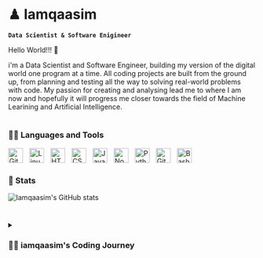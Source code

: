 # ♟ Iamqaasim

**`Data Scientist & Software Enigineer`**

Hello World!!! 👋 

i'm a Data Scientist and Software Engineer, building my version of the digital world one program at a time. All coding projects are built from the ground up, from planning and testing all the way to solving real-world problems with code. My passion for creating and analysing lead me to where I am now and hopefully it will progress me closer towards the field of Machine Learining and Artificial Intelligence.

#

### 👩‍💻 Languages and Tools
<img align="left" alt="Git" width="30px" style="padding-right:10px;" src="https://cdn.jsdelivr.net/gh/devicons/devicon/icons/git/git-original.svg" />
<img align="left" alt="Linux" width="30px" style="padding-right:10px;" src="https://cdn.jsdelivr.net/gh/devicons/devicon/icons/linux/linux-original.svg" />
<img align="left" alt="HTML" width="30px" style="padding-right:10px;" src="https://cdn.jsdelivr.net/gh/devicons/devicon/icons/html5/html5-plain.svg" />
<img align="left" alt="CSS" width="30px" style="padding-right:10px;" src="https://cdn.jsdelivr.net/gh/devicons/devicon/icons/css3/css3-plain.svg" />
<img align="left" alt="JavaScript" width="30px" style="padding-right:10px;" src="https://cdn.jsdelivr.net/gh/devicons/devicon/icons/javascript/javascript-plain.svg" />
<img align="left" alt="NodeJS" width="30px" style="padding-right:10px;" src="https://cdn.jsdelivr.net/gh/devicons/devicon/icons/nodejs/nodejs-original.svg" />
<img align="left" alt="Python" width="30px" style="padding-right:10px;" src="https://cdn.jsdelivr.net/gh/devicons/devicon/icons/python/python-plain.svg" />
<img align="left" alt="GitHub" width="30px" style="padding-right:10px;" src="https://cdn.jsdelivr.net/gh/devicons/devicon/icons/github/github-original.svg" />
<img align="left" alt="Bash" width="30px" style="padding-right:10px;" src="https://cdn.jsdelivr.net/gh/devicons/devicon/icons/bash/bash-original.svg" />
<br />

# 

### 🔢 Stats

![Iamqaasim's GitHub stats](https://github-readme-stats.vercel.app/api?username=iamqaasim&show_icons=true&theme=city_lights)

<!-- ![GitHub Streak](https://streak-stats.demolab.com?user=ForrestKnight&theme=gruvbox&border_radius=4.5) -->

#

<details>
 <summary><h3>👨‍💻 iamqaasim's Coding Journey</h3></summary>
  I started my coding journey as a naive science student with a passion to learn everything I could about this world of science and technology - code, unix, linux, theory. As a high schooler my plan was to become an Engineer but interest lead me towards Data Science instead. Althought I do enjoy the field I always felt like there was something missing. During my final year of univerity I figured I start teaching myself programming through YouTube videos. During this time it reignited my passion for creating things so I started looking for online courses and programs. I came across a year program for Software Engineering by ALX - its a program deddicated to people around Africa. After joining this program I've learnt so much with regards to how a computer works, the logic used to create programs, team work as well as understanding the full spectrum of programming. This program really excelled my long term goal of becoming a AI Software Engineer. 
 
 
 More updates coming soon ✌
